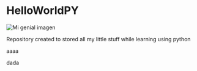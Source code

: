 # HelloWorldPY
![Mi genial imagen](Assets/codye.png)

Repository created to stored all my little stuff while learning using python

aaaa

dada

